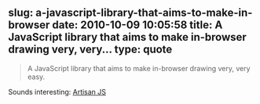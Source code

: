slug: a-javascript-library-that-aims-to-make-in-browser
date: 2010-10-09 10:05:58
title: A JavaScript library that aims to make in-browser drawing very, very...
type: quote
---

> A JavaScript library that aims to make in-browser drawing very, very easy.

Sounds interesting: [Artisan JS](http://artisanjs.com/)
